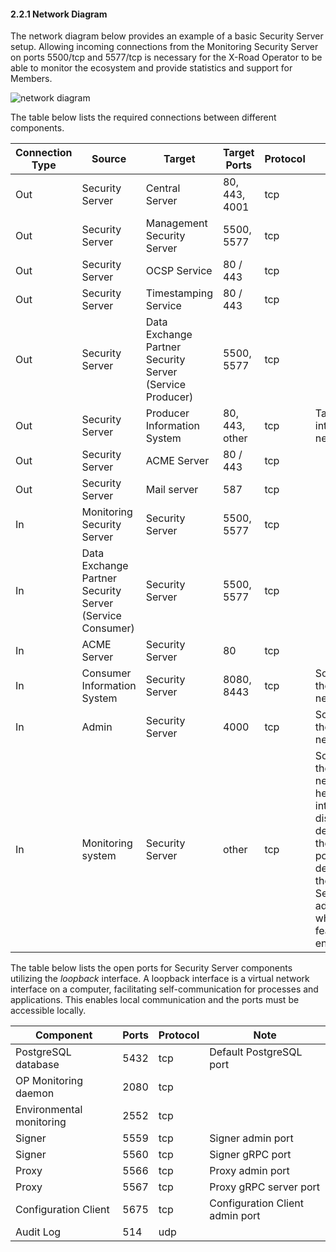 #### 2.2.1 Network Diagram

The network diagram below provides an example of a basic Security Server setup. Allowing incoming connections from the Monitoring Security Server on ports 5500/tcp and 5577/tcp is necessary for the X-Road Operator to be able to monitor the ecosystem and provide statistics and support for Members.

![network diagram](img/ig-ss_network_diagram.svg)

The table below lists the required connections between different components.

| Connection Type | Source                                                   | Target                                                   | Target Ports   | Protocol | Note                                                                                                                                                                                  |
|-----------------|----------------------------------------------------------|----------------------------------------------------------|----------------|----------|---------------------------------------------------------------------------------------------------------------------------------------------------------------------------------------|
| Out             | Security Server                                          | Central Server                                           | 80, 443, 4001  | tcp      |                                                                                                                                                                                       |
| Out             | Security Server                                          | Management Security Server                               | 5500, 5577     | tcp      |                                                                                                                                                                                       |
| Out             | Security Server                                          | OCSP Service                                             | 80 / 443       | tcp      |                                                                                                                                                                                       |
| Out             | Security Server                                          | Timestamping Service                                     | 80 / 443       | tcp      |                                                                                                                                                                                       |
| Out             | Security Server                                          | Data Exchange Partner Security Server (Service Producer) | 5500, 5577     | tcp      |                                                                                                                                                                                       |
| Out             | Security Server                                          | Producer Information System                              | 80, 443, other | tcp      | Target in the internal network                                                                                                                                                        |
| Out             | Security Server                                          | ACME Server                                              | 80 / 443       | tcp      |                                                                                                                                                                                       |
| Out             | Security Server                                          | Mail server                                              | 587            | tcp      |                                                                                                                                                                                       |
| In              | Monitoring Security Server                               | Security Server                                          | 5500, 5577     | tcp      |                                                                                                                                                                                       |
| In              | Data Exchange Partner Security Server (Service Consumer) | Security Server                                          | 5500, 5577     | tcp      |                                                                                                                                                                                       |
| In              | ACME Server                                              | Security Server                                          | 80             | tcp      |                                                                                                                                                                                       | 
| In              | Consumer Information System                              | Security Server                                          | 8080, 8443     | tcp      | Source in the internal network                                                                                                                                                        |
| In              | Admin                                                    | Security Server                                          | 4000           | tcp      | Source in the internal network                                                                                                                                                        |
| In              | Monitoring system                                        | Security Server                                          | other          | tcp      | Source in the internal networkThe health check interface is disabled by default and the target port is defined by the Security Server administrator when the feature is enabled |

The table below lists the open ports for Security Server components utilizing the _loopback_ interface. A loopback interface is a virtual network interface on a computer, facilitating self-communication for processes and applications. This enables local communication and the ports must be accessible locally.

| **Component**            | **Ports** | **Protocol** | **Note**                        |
|--------------------------|-----------|--------------|---------------------------------|
| PostgreSQL database      | 5432      | tcp          | Default PostgreSQL port         | 
| OP Monitoring daemon     | 2080      | tcp          |                                 | 
| Environmental monitoring | 2552      | tcp          |                                 | 
| Signer                   | 5559      | tcp          | Signer admin port               | 
| Signer                   | 5560      | tcp          | Signer gRPC port                | 
| Proxy                    | 5566      | tcp          | Proxy admin port                | 
| Proxy                    | 5567      | tcp          | Proxy gRPC server port          | 
| Configuration Client     | 5675      | tcp          | Configuration Client admin port | 
| Audit Log                | 514       | udp          |                                 |